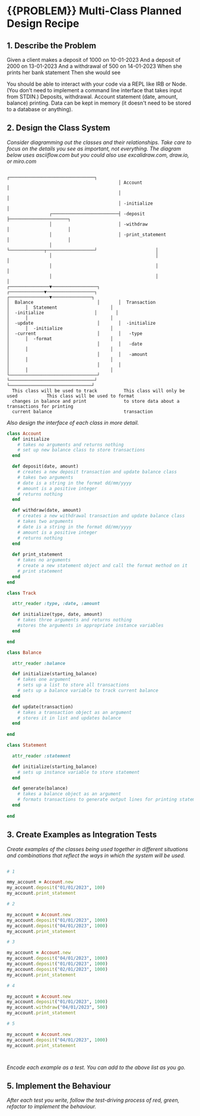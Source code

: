 # {{PROBLEM}} Multi-Class Planned Design Recipe

## 1. Describe the Problem

Given a client makes a deposit of 1000 on 10-01-2023
And a deposit of 2000 on 13-01-2023
And a withdrawal of 500 on 14-01-2023
When she prints her bank statement
Then she would see

You should be able to interact with your code via a REPL like IRB or Node. (You don't need to implement a command line interface that takes input from STDIN.)
Deposits, withdrawal.
Account statement (date, amount, balance) printing.
Data can be kept in memory (it doesn't need to be stored to a database or anything).

## 2. Design the Class System

_Consider diagramming out the classes and their relationships. Take care to
focus on the details you see as important, not everything. The diagram below
uses asciiflow.com but you could also use excalidraw.com, draw.io, or miro.com_

```
                                          ┌────────────────────────────────┐
                                          │ Account                        │
                                          │                                │
                                          │ -initialize                    │
                ┌─────────────────────────┤ -deposit                       ├──────────────────────┐
                │                         │ -withdraw                      │                      │
                │                         │ -print_statement               │                      │
                │                         └─────────────┬──────────────────┘                      │
                │                                       │                                         │
                │                                       │                                         │
                │                                       │                                         │
┌───────────────▼─────────────────┐       ┌─────────────▼──────────────────┐      ┌───────────────▼───────────────┐
│  Balance                        │       │  Transaction                   │      │  Statement                    │
│  -initialize                   │       │                                │      │                               │
│  -update                        │       │  -initialize                   │      │  -initialize                  │
│  -current                       │       │   -type                        │      │  -format                      │
│                                 │       │   -date                        │      │                               │
│                                 │       │   -amount                      │      │                               │
│                                 │       │                                │      │                               │
└─────────────────────────────────┘       └────────────────────────────────┘      └───────────────────────────────┘
  This class will be used to track          This class will only be used           This class will be used to format
  changes in balance and print              to store data about a                  transactions for printing
  current balance                           transaction
```

_Also design the interface of each class in more detail._

```ruby
class Account
  def initialize
    # takes no arguments and returns nothing
    # set up new balance class to store transactions
  end

  def deposit(date, amount)
    # creates a new deposit transaction and update balance class
    # takes two arguments
    # date is a string in the format dd/mm/yyyy
    # amount is a positive integer
    # returns nothing
  end

  def withdraw(date, amount)
    # creates a new withdrawal transaction and update balance class
    # takes two arguments
    # date is a string in the format dd/mm/yyyy
    # amount is a positive integer
    # returns nothing
  end
  
  def print_statement
    # takes no arguments
    # create a new statement object and call the format method on it
    # print statement
  end
end

class Track

  attr_reader :type, :date, :amount

  def initialize(type, date, amount)
    # takes three arguments and returns nothing
    #stores the arguments in appropriate instance variables
  end

end

class Balance

  attr_reader :balance

  def initialize(starting_balance)
    # takes one argument
    # sets up a list to store all transactions
    # sets up a balance variable to track current balance
  end

  def update(transaction)
    # takes a transaction object as an argument
    # stores it in list and updates balance
  end
  
end

class Statement

  attr_reader :statement

  def initialize(starting_balance)
    # sets up instance variable to store statement
  end

  def generate(balance)
    # takes a balance object as an argument
    # formats transactions to generate output lines for printing statement
  end
  
end
```

## 3. Create Examples as Integration Tests

_Create examples of the classes being used together in different situations and
combinations that reflect the ways in which the system will be used._

```ruby

# 1

mmy_account = Account.new
my_account.deposit("01/01/2023", 100)
my_account.print_statement

# 2

my_account = Account.new
my_account.deposit("01/01/2023", 1000)
my_account.deposit("04/01/2023", 1000)
my_account.print_statement

# 3

my_account = Account.new
my_account.deposit("04/01/2023", 1000)
my_account.deposit("01/01/2023", 1000)
my_account.deposit("02/01/2023", 1000)
my_account.print_statement

# 4

my_account = Account.new
my_account.deposit("01/01/2023", 1000)
my_account.withdraw("04/01/2023", 500)
my_account.print_statement

# 5

my_account = Account.new
my_account.deposit("04/01/2023", 1000)
my_account.print_statement




```


_Encode each example as a test. You can add to the above list as you go._

## 5. Implement the Behaviour

_After each test you write, follow the test-driving process of red, green,
refactor to implement the behaviour._